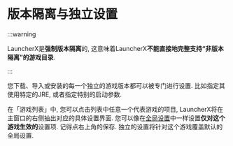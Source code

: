 # 版本隔离与独立设置

:::warning

LauncherX是**强制版本隔离**的, 这意味着LauncherX**不能直接地完整支持“非版本隔离”的游戏目录**.

:::

您下载、导入或安装的每一个独立的游戏版本都可以被专门进行设置. 比如指定其使用特定的JRE, 或者指定特别的启动参数.

在「游戏列表」中, 您可以点击列表中任意一个代表游戏的项目, LauncherX将在主窗口的右侧抽出对应的具体设置界面. 您可以像在[全局设置](/zhCN/lxguide/settings/item/global)中一样设置**仅对这个游戏生效的**设置项. 记得点右上角的保存. 独立的设置将针对这个游戏覆盖默认的全局设置.

